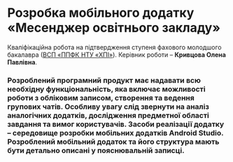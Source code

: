 # Розробка мобільного додатку «Месенджер освітнього закладу»
Кваліфікаційна робота на підтвердження ступеня фахового молодшого бакалавра ([ВСП «ППФК НТУ «ХПІ»](http://polytechnic.poltava.ua)).
Керівник роботи – **Кривцова Олена Павлівна**.
### Розроблений програмний продукт має надавати всю необхідну функціональність, яка включає можливості роботи з обліковим записом, створення та ведення групових чатів. Особливу увагу слід звернути на аналіз аналогічних додатків, дослідження предметної області завдання та вимог користувачів. Засоби реалізації додатку – середовище розробки мобільних додатків Android Studio. Розроблений мобільний додаток та його структура мають бути детально описані у пояснювальній записці.
